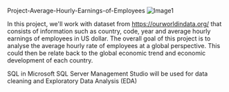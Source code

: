 Project-Average-Hourly-Earnings-of-Employees
![Image1](https://user-images.githubusercontent.com/122255738/220276420-564f6289-e3e9-4101-8178-f57e879d19a1.png)

In this project, we'll work with dataset from https://ourworldindata.org/ that consists of information such as country, code, year and average hourly earnings of employees in US dollar. The overall goal of this project is to analyse the average hourly rate of employees at a global perspective. This could then be relate back to the global economic trend and economic development of each country.

SQL in Microsoft SQL Server Management Studio will be used for data cleaning and Exploratory Data Analysis (EDA)
